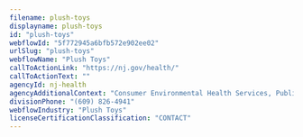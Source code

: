 ```yaml
---
filename: plush-toys
displayname: plush-toys
id: "plush-toys"
webflowId: "5f772945a6bfb572e902ee02"
urlSlug: "plush-toys"
webflowName: "Plush Toys"
callToActionLink: "https://nj.gov/health/"
callToActionText: ""
agencyId: nj-health
agencyAdditionalContext: "Consumer Environmental Health Services, Public Health Sanitation and Safety Program"
divisionPhone: "(609) 826-4941"
webflowIndustry: "Plush Toys"
licenseCertificationClassification: "CONTACT"
---
```

